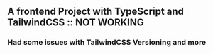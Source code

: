 ## A frontend Project with TypeScript and TailwindCSS :: NOT WORKING
### Had some issues with TailwindCSS Versioning and more
